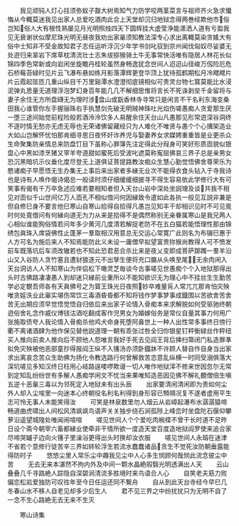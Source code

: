 <!-- { "loadSidebar": true } -->
　　我见顽钝人灯心拄须弥蚁子齧大树焉知气力防学咬两茎菜言与祖师齐火急求懴悔从今輙莫迷我见出家人总爱吃酒肉此合上天堂却沉归地狱念得两巻经欺他市俗岂知俗人大有根性熟屡见月光明照烛四天下圆辉挂大虚莹浄能潇洒人道有亏盈我见无衰谢状似摩尼珠光明无昼夜我劝出家軰须知教法深专心求出离輙莫染贪媱大有俗中士知非不受金故知君子志任运听浮沉少年学书剑叱驭到京州闻伐匈奴尽娑婆无处逰归来翠岩下席草枕清流壮士志朱绂猕猴骑土牛无事常快活唯有隐居人林花长似锦四季色常新或向岩闲坐旋瞻丹桂轮虽然身畅逸犹念世间人迢迢山径峻万仭险厄危石桥莓苔緑时见片云飞瀑布悬如练月影落潭辉更登华顶上犹待孤鹤期松月冷飕飕片片云霞起匼匝几重山纵目千万里谿潭水澄澄彻底镜相似可贵灵台物七寳莫能比水浸泥弹丸思量无道理浮泡梦幻身百年能几几不解细思惟将言长不死诛剥垒千金留将与妻子余住无方所盘礴无为理时涉盘山或翫香林寺寻常只是闲言不干名利东海变桑田我心谁管你左手握骊珠右手执慧剑先破无明贼神珠吐光焰伤嗟愚痴人贪爱那生厌一堕三途间始觉前程险般若酒泠泠饮多人易醒余住天台山凡愚那见形常逰深谷洞终不逐时情无愁亦无虑无辱也无荣诸佛留藏经只为人难化不唯贤与愚个个心搆架造业大如山岂解怀忧怕那肯细寻思日夜怀奸诈养児与娶妻养女求媒娉重重皆是业更杀众生命聚集防亲情总来防盘饤目下虽称心罪簿先注定得此分叚身可笑好形质靣貌似银盘心中黑如漆烹猪又宰羊夸道甜如蜜死后受波叱遮莫称寃屈佛哀三界子总是亲男女恐沉黑暗坑示仪垂化度尽登无上道俱证菩提路教汝痴众生慧心勤觉悟佛舍尊荣乐为愍诸痴子早愿悟无生办集无上事后来出家者多縁无业次不能得衣食头钻入于寺我诗也是诗有人唤作偈诗偈总一般读时须仔细缓缓细披寻不得生容易依此学修行大有可笑事有偈有千万卒急述应难若要相知者但入天台山岩中深处坐説理及谈共我不相见对靣似千山世间亿万人靣孔不相似借问何因縁致令遣如此各执一般见互説非兼是但自修巳身不要言他巳寒山自寒山拾得自拾得凡愚岂见知丰干却相识见时不可见覔时何处覔借问有何縁向道无为力从来是拾得不是偶然称别无亲眷属寒山是我兄两人心相似谁能狥俗情若问年多少黄河几度清若解捉老防不在五白猫若能悟理性那由锦绣包眞珠入席袋佛性止蓬茅一羣取相汉用意总无交运心常寛广此则名为布辍巳惠于人方可名为施后来人不知焉能防此义未设一庸僧早拟望富贵狝猴尚教得人可不愤发前车既落坑后车须改辙若也不知此恐君恶合杀比来是夜乂变即成菩萨踯躅一羣羊沿山又入谷防人贪竹塞且遭豺狼逐元不出孳生便将充口膓从头唤至尾无余肉闲入天台洞访人人不知寒山为伴侣松下噉灵芝毎谈今古事嗟见世愚痴个个入地狱那得出头时古佛路凄凄愚人到却迷只縁前业重所以不能知欲识无为理心中不挂丝生生勤苦学必定覩吾师各有天眞佛号之为寳王珠光日夜照妙卒难量肓人常兀兀那肯怕灾殃唯贪婬泆业此軰实堪伤常饮三毒酒昏昏都不知将钱作梦事梦事成鐡围以苦欲舍苦舍苦无出期应须早觉悟觉悟自归依后来出家子论情入骨痴本来求解脱如何受驱驰终朝逰俗舍礼念作威仪博钱沽酒吃翻成客作児男女为婚嫁俗务是常仪自量其事力何用广张施取债夸人我论情入骨痴杀他鸡犬命身死堕阿鼻世上一种人出性常多事终日傍行衢不离诸酒肆为他作保见替他説道理一朝有乖张过咎全归你银星钉秤衡緑丝作秤纽买人推向前卖人推向后不顾他人怨唯言我好手死去见阎王背后挿扫箒闭门私造罪凖拟免灾殃被他恶部童抄得报阎王纵不入镬汤亦须卧鐡牀不许顾人替自作自身当出家求出离哀念苦众生助佛为扬化令教选路行何曾解救苦恣意乱纵横一时同受溺俱落大深坑嗟见多知汉终日枉用心岐路逞喽啰欺谩一切人唯作地狱滓不修来世因忽尔无常到定知乱纷纷世有多解人愚痴学闲文不忧当来果唯知造恶因见佛不解礼覩僧倍生嗔五逆十恶軰三毒以为邻死定入地狱未有出头辰
　　出家要清闲清闲即为贵如何尘外人却入尘埃里一向迷本心终朝役名利名利得到身形容已顦顇况复不遂者虚用平生志可怜无事人未能笑得汝
　　可笑是林泉数里勿人烟云从岩嶂起瀑布水潺潺猿啼畅道曲虎啸出人间松风清飒飒鸟语声关关独步绕石涧孤陟上峰峦时坐盘陀石偃仰攀萝沿遥望城隍处唯闻闹喧喧
　　嗟见世间人个个爱吃肉椀楪不曾干长时道不足昨日设个斋今朝宰六畜都縁业使牵非干情所欲一度造天堂百度造地狱阎罗使来追合家尽啼哭罏子边向火镬子里澡浴更得出头时换却汝衣服
　　嗟见世间人永刼在迷津不省若个意修行徒苦辛三界如转轮浮生若流水蠢蠢诸品贪生不觉死汝防朝垂露能得防时子
　　悠悠尘里人常乐尘中趣我见尘中人心多生悯顾何哉悯此流念彼尘中苦
　　无去无来本湛然不拘内外及中间一颗水晶絶瑕翳光明透满出人天
　　云山叠叠几千寻路絶人踪隐自深碧涧清流多胜境时来鸟语合人心
　　自笑老夫筋力败偏恋松岩爱独防可叹徃年至今日任运还同不繋舟
　　自从到此天台寺经今早巳几冬春山水不移人自老见却多少后生人
　　君不见三界之中纷扰扰只为无明不自了一念不生心路絶无去无来不生灭















　　寒山诗集
